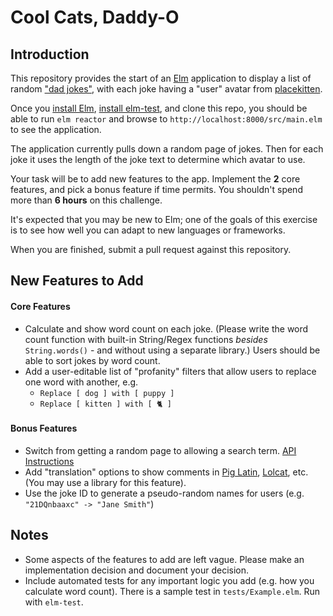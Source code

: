 # Cool Cats, Daddy-O

## Introduction

This repository provides the start of an [Elm](https://guide.elm-lang.org/) application to display a list of random ["dad jokes"](https://icanhazdadjoke.com), with each joke having a "user" avatar from [placekitten](https://placekitten.com).

Once you [install Elm](https://guide.elm-lang.org/install.html), [install elm-test](https://github.com/elm-explorations/test), and clone this repo, you should be able to run `elm reactor` and browse to `http://localhost:8000/src/main.elm` to see the application.

The application currently pulls down a random page of jokes. Then for each joke it uses the length of the joke text to determine which avatar to use.

Your task will be to add new features to the app.
Implement the **2** core features, and pick a bonus feature if time permits.
You shouldn't spend more than **6 hours** on this challenge.

It's expected that you may be new to Elm; one of the goals of this exercise is to see how well you can adapt to new languages or frameworks.

When you are finished, submit a pull request against this repository.

## New Features to Add

#### Core Features

* Calculate and show word count on each joke. (Please write the word count function with built-in String/Regex functions _besides_ `String.words()` - and without using a separate library.) Users should be able to sort jokes by word count.
* Add a user-editable list of "profanity" filters that allow users to replace one word with another, e.g.
  * `Replace [ dog ] with [ puppy ]`
  * `Replace [ kitten ] with [ 🐈 ]`

#### Bonus Features

* Switch from getting a random page to allowing a search term. [API Instructions](https://icanhazdadjoke.com/api#search-for-dad-jokes)
* Add "translation" options to show comments in [Pig Latin](https://lingojam.com/PigLatinTranslator), [Lolcat](http://speaklolcat.com/), etc. (You may use a library for this feature).
* Use the joke ID to generate a pseudo-random names for users (e.g. `"21DQnbaaxc" -> "Jane Smith"`)

## Notes

* Some aspects of the features to add are left vague. Please make an implementation decision and document your decision.
* Include automated tests for any important logic you add (e.g. how you calculate word count). There is a sample test in `tests/Example.elm`. Run with `elm-test`.
